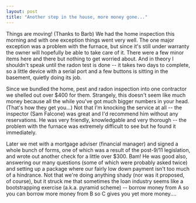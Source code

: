 ```yaml
---
layout: post
title: "Another step in the house, more money gone..."
---
```




Things are moving! (Thanks to Barb) We had the home inspection this morning and with one exception things went very well. The one major exception was a problem with the furnace, but since it's still under warranty the owner will hopefully be able to take care of it.  There were a few minor items here and there but nothing to get worried about. And in theory I shouldn't speak until the radon test is done -- it takes two days to complete, so a little device with a serial port and a few buttons is sitting in the basement, quietly doing its job.

<p>Since we bundled the home, pest and radon inspection into one contractor we shelled out over $400 for them. Strangely, this doesn't seem like much money because all the while you've got much bigger numbers in your head. (That's how they get you...) Not that I'm knocking the service at all -- the inspector (Sam Falcone) was great and I'd recommend him without any reservations. He was very friendly, knowledgable and very thorough -- the problem with the furnace was extremely difficult to see but he found it immediately.</p>

<p>Later we met with a mortgage adviser (financial manager) and signed a whole bunch of forms, one of which was a result of the post-9/11 legislation, and wrote out another check for a little over $300. Bam! He was good also, answering our many questions (some of which were probably asked twice) and setting up a package where our fairly low down payment isn't too much of a hindrance. Not that we're doing anything shady (nor was it proposed, of course), but it struck me that sometimes the loan industry seems like a bootstrapping exercise (a.k.a. pyramid scheme) -- borrow money from A so you can borrow more money from B so C gives you yet more money....</p>


